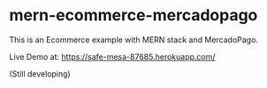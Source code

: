 # mern-ecommerce-mercadopago

This is an Ecommerce example with MERN stack and MercadoPago.

Live Demo at: https://safe-mesa-87685.herokuapp.com/

(Still developing)
